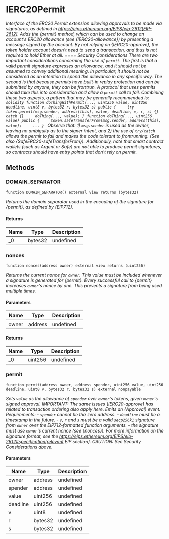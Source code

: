 # IERC20Permit

_Interface of the ERC20 Permit extension allowing approvals to be made via signatures, as defined in https://eips.ethereum.org/EIPS/eip-2612[EIP-2612]. Adds the {permit} method, which can be used to change an account&#39;s ERC20 allowance (see {IERC20-allowance}) by presenting a message signed by the account. By not relying on {IERC20-approve}, the token holder account doesn&#39;t need to send a transaction, and thus is not required to hold Ether at all. ==== Security Considerations There are two important considerations concerning the use of `permit`. The first is that a valid permit signature expresses an allowance, and it should not be assumed to convey additional meaning. In particular, it should not be considered as an intention to spend the allowance in any specific way. The second is that because permits have built-in replay protection and can be submitted by anyone, they can be frontrun. A protocol that uses permits should take this into consideration and allow a `permit` call to fail. Combining these two aspects, a pattern that may be generally recommended is: `solidity function doThingWithPermit(..., uint256 value, uint256 deadline, uint8 v, bytes32 r, bytes32 s) public {     try token.permit(msg.sender, address(this), value, deadline, v, r, s) {} catch {}     doThing(..., value); } function doThing(..., uint256 value) public {     token.safeTransferFrom(msg.sender, address(this), value);     ... } ` Observe that: 1) `msg.sender` is used as the owner, leaving no ambiguity as to the signer intent, and 2) the use of `try/catch` allows the permit to fail and makes the code tolerant to frontrunning. (See also {SafeERC20-safeTransferFrom}). Additionally, note that smart contract wallets (such as Argent or Safe) are not able to produce permit signatures, so contracts should have entry points that don&#39;t rely on permit._

## Methods

### DOMAIN_SEPARATOR

```solidity
function DOMAIN_SEPARATOR() external view returns (bytes32)
```

_Returns the domain separator used in the encoding of the signature for {permit}, as defined by {EIP712}._

#### Returns

| Name | Type    | Description |
| ---- | ------- | ----------- |
| \_0  | bytes32 | undefined   |

### nonces

```solidity
function nonces(address owner) external view returns (uint256)
```

_Returns the current nonce for `owner`. This value must be included whenever a signature is generated for {permit}. Every successful call to {permit} increases `owner`&#39;s nonce by one. This prevents a signature from being used multiple times._

#### Parameters

| Name  | Type    | Description |
| ----- | ------- | ----------- |
| owner | address | undefined   |

#### Returns

| Name | Type    | Description |
| ---- | ------- | ----------- |
| \_0  | uint256 | undefined   |

### permit

```solidity
function permit(address owner, address spender, uint256 value, uint256 deadline, uint8 v, bytes32 r, bytes32 s) external nonpayable
```

_Sets `value` as the allowance of `spender` over `owner`&#39;s tokens, given `owner`&#39;s signed approval. IMPORTANT: The same issues {IERC20-approve} has related to transaction ordering also apply here. Emits an {Approval} event. Requirements: - `spender` cannot be the zero address. - `deadline` must be a timestamp in the future. - `v`, `r` and `s` must be a valid `secp256k1` signature from `owner` over the EIP712-formatted function arguments. - the signature must use `owner`&#39;s current nonce (see {nonces}). For more information on the signature format, see the https://eips.ethereum.org/EIPS/eip-2612#specification[relevant EIP section]. CAUTION: See Security Considerations above._

#### Parameters

| Name     | Type    | Description |
| -------- | ------- | ----------- |
| owner    | address | undefined   |
| spender  | address | undefined   |
| value    | uint256 | undefined   |
| deadline | uint256 | undefined   |
| v        | uint8   | undefined   |
| r        | bytes32 | undefined   |
| s        | bytes32 | undefined   |
